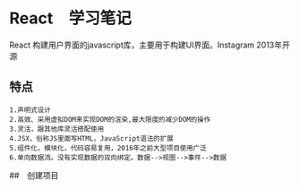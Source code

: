 # React　学习笔记
React 构建用户界面的javascript库，主要用于构建UI界面。Instagram 2013年开源
## 特点
    1.声明式设计
    2.高效、采用虚拟DOM来实现DOM的渲染,最大限度的减少DOM的操作
    3.灵活，跟其他库灵活搭配使用
    4.JSX，俗称JS里面写HTML，JavaScript语法的扩展
    5.组件化，模块化，代码容易复用，2016年之前大型项目使用广泛
    6.单向数据流。没有实现数据的双向绑定。数据-->视图-->事件-->数据

##　创建项目
